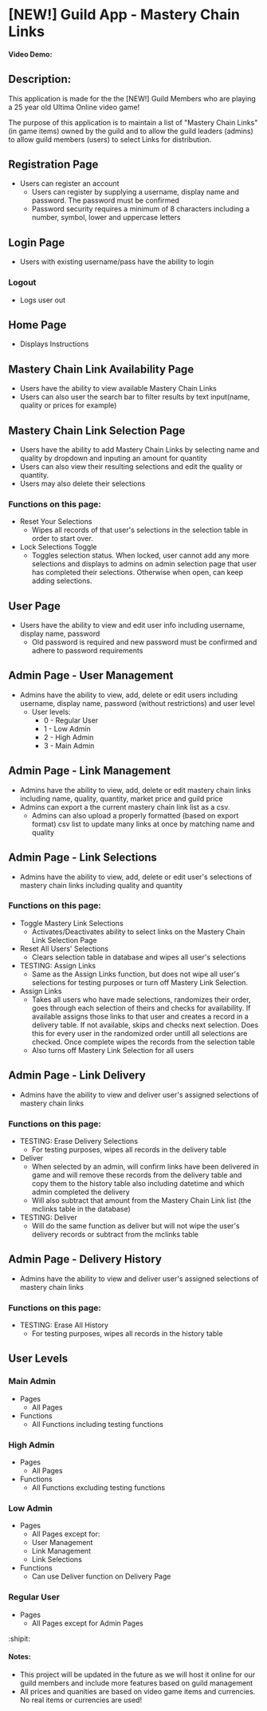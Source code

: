 # [NEW!] Guild App - Mastery Chain Links
#### Video Demo:  <URL HERE>
## Description:
This application is made for the the [NEW!] Guild Members who are playing a 25 year old Ultima Online video game!

The purpose of this application is to maintain a list of "Mastery Chain Links" (in game items) owned by the guild and to allow the guild leaders (admins) to allow guild members (users) to select Links for distribution.

## Registration Page
- Users can register an account
  - Users can register by supplying a username, display name and password. The password must be confirmed
  - Password security requires a minimum of 8 characters including a number, symbol, lower and uppercase letters

## Login Page
- Users with existing username/pass have the ability to login 

### Logout
- Logs user out

## Home Page
- Displays Instructions

## Mastery Chain Link Availability Page
- Users have the ability to view available Mastery Chain Links
- Users can also user the search bar to filter results by text input(name, quality or prices for example)

## Mastery Chain Link Selection Page
- Users have the ability to add Mastery Chain Links by selecting name and quality by dropdown and inputing an amount for quantity
- Users can also view their resulting selections and edit the quality or quantity.
- Users may also delete their selections

### Functions on this page:
- Reset Your Selections
	- Wipes all records of that user's selections in the selection table in order to start over.
- Lock Selections Toggle
	- Toggles selection status. When locked, user cannot add any more selections and displays to admins on admin selection page that user has completed their selections. Otherwise when open, can keep adding selections.

## User Page
- Users have the ability to view and edit user info including username, display name, password
	- Old password is required and new password must be confirmed and adhere to password requirements

## Admin Page - User Management
- Admins have the ability to view, add, delete or edit users including username, display name, password (without restrictions) and user level
	- User levels:
      - 0 - Regular User
      - 1 - Low Admin
      - 2 - High Admin
      - 3 - Main Admin

## Admin Page - Link Management
- Admins have the ability to view, add, delete or edit mastery chain links including name, quality, quantity, market price and guild price
- Admins can export a the current mastery chain link list as a csv.
	- Admins can also upload a properly formatted (based on export format) csv list to update many links at once by matching name and quality
	
## Admin Page - Link Selections
- Admins have the ability to view, add, delete or edit user's selections of mastery chain links including quality and quantity
### Functions on this page:
- Toggle Mastery Link Selections
	- Activates/Deactivates ability to select links on the Mastery Chain Link Selection Page
- Reset All Users' Selections
	- Clears selection table in database and wipes all user's selections
- TESTING: Assign Links
	- Same as the Assign Links function, but does not wipe all user's selections for testing purposes or turn off Mastery Link Selection. 
- Assign Links
	- Takes all users who have made selections, randomizes their order, goes through each selection of theirs and checks for availability. If available assigns those links to that user and creates a record in a delivery table. If not available, skips and checks next selection. Does this for every user in the randomized order untill all selections are checked. Once complete wipes the records from the selection table
	- Also turns off Mastery Link Selection for all users
  
## Admin Page - Link Delivery
- Admins have the ability to view and deliver user's assigned selections of mastery chain links

### Functions on this page:
- TESTING: Erase Delivery Selections
	- For testing purposes, wipes all records in the delivery table
- Deliver
	- When selected by an admin, will confirm links have been delivered in game and will remove these records from the delivery table and copy them to the history table also including datetime and which admin completed the delivery
	- Will also subtract that amount from the Mastery Chain Link list (the mclinks table in the database)
- TESTING: Deliver
  - Will do the same function as deliver but will not wipe the user's delivery records or subtract from the mclinks table
  
## Admin Page - Delivery History
- Admins have the ability to view and deliver user's assigned selections of mastery chain links

### Functions on this page:
- TESTING: Erase All History
	- For testing purposes, wipes all records in the history table
	
## User Levels

### Main Admin
- Pages
	- All Pages
- Functions
	- All Functions including testing functions

### High Admin
- Pages
	- All Pages
- Functions
	- All Functions excluding testing functions

### Low Admin
- Pages
	- All Pages except for:
	- User Management
	- Link Management
	- Link Selections
- Functions
	- Can use Deliver function on Delivery Page

### Regular User
- Pages
	- All Pages except for Admin Pages

:shipit:

#### Notes:
- This project will be updated in the future as we will host it online for our guild members and include more features based on guild management
- All prices and quanities are based on video game items and currencies. No real items or currencies are used!




